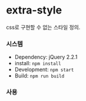 # extra-style
css로 구현할 수 없는 스타일 정의.

### 시스템
* Dependency: jQuery 2.2.1
* install: ``` npm install ```
* Development: ``` npm start ```
* Build: ```npm run build```

### 사용
